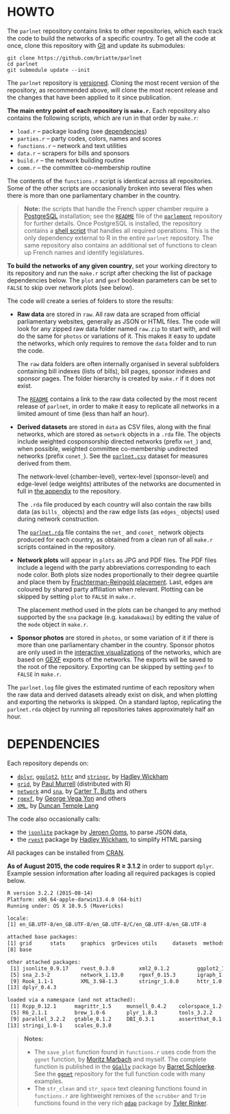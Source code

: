 # HOWTO

The `parlnet` repository contains links to other repositories, which each track the code to build the networks of a specific country. To get all the code at once, clone this repository with [Git](https://git-scm.com/download/) and update its submodules:

```git
git clone https://github.com/briatte/parlnet
cd parlnet
git submodule update --init
```

The `parlnet` repository is [versioned](https://github.com/briatte/parlnet/releases). Cloning the most recent version of the repository, as recommended above, will clone the most recent release and the changes that have been applied to it since publication.

__The main entry point of each repository is `make.r`.__ Each repository also contains the following scripts, which are run in that order by `make.r`:

- `load.r` – package loading (see [dependencies](#dependencies))
- `parties.r` – party codes, colors, names and scores
- `functions.r` – network and text utilities
- `data.r` – scrapers for bills and sponsors
- `build.r` – the network building routine
- `comm.r` – the committee co-membership routine

The contents of the `functions.r` script is identical across all repositories. Some of the other scripts are occasionally broken into several files when there is more than one parliamentary chamber in the country.

> __Note:__ the scripts that handle the French upper chamber require a [PostgreSQL](https://www.postgresql.org/) installation; see the [`README`](https://github.com/briatte/parlement/blob/master/README.md) file of the [`parlement`](https://github.com/briatte/parlement) repository for further details. Once PostgreSQL is installed, the repository contains a [shell script](https://github.com/briatte/parlement/blob/master/psql.sh) that handles all required operations. This is the only dependency external to R in the entire `parlnet` repository. The same repository also contains an additional set of functions to clean up French names and identify legislatures.

__To build the networks of any given country__, set your working directory to its repository and run the `make.r` script after checking the list of package dependencies below. The `plot` and `gexf` boolean parameters can be set to `FALSE` to skip over network plots (see below).

The code will create a series of folders to store the results:

- __Raw data__ are stored in `raw`. All raw data are scraped from official parliamentary websites, generally as JSON or HTML files. The code will look for any zipped raw data folder named `raw.zip` to start with, and will do the same for `photos` or variations of it. This makes it easy to update the networks, which only requires to remove the `data` folder and to run the code.
	
	The `raw` data folders are often internally organised in several subfolders containing bill indexes (lists of bills), bill pages, sponsor indexes and sponsor pages. The folder hierarchy is created by `make.r` if it does not exist.
	
	The [`README`](https://github.com/briatte/parlnet/blob/master/README.md) contains a link to the raw data collected by the most recent release of `parlnet`, in order to make it easy to replicate all networks in a limited amount of time (less than half an hour).

- __Derived datasets__ are stored in `data` as CSV files, along with the final networks, which are stored as `network` objects in a `.rda` file. The objects include weighted cosponsorship directed networks (prefix `net_`) and, when possible, weighted committee co-membership undirected networks (prefix `conet_`). See the [`parlnet.csv`](https://github.com/briatte/parlnet/blob/master/parlnet.csv) dataset for measures derived from them.

	The network-level (chamber-level), vertex-level (sponsor-level) and edge-level (edge weights) attributes of the networks are documented in full in [the appendix](http://f.briatte.org/research/parlnet-appendix.pdf) to the repository.

	The `.rda` file produced by each country will also contain the raw bills data (as `bills_` objects) and the raw edge lists (as `edges_` objects) used during network construction.
	
	The [`parlnet.rda`](https://github.com/briatte/parlnet/blob/master/parlnet.rda) file contains the `net_` and `conet_` network objects produced for each country, as obtained from a clean run of all `make.r` scripts contained in the repository.

- __Network plots__ will appear in `plots` as JPG and PDF files. The PDF files include a legend with the party abbreviations corresponding to each node color. Both plots size nodes proportionally to their degree quartile and place them by [Fruchterman-Reingold placement](https://en.wikipedia.org/wiki/Force-directed_graph_drawing). Last, edges are coloured by shared party affiliation when relevant. Plotting can be skipped by setting `plot` to `FALSE` in `make.r`.

	The placement method used in the plots can be changed to any method supported by the `sna` package (e.g. `kamadakawai`) by editing the value of the `mode` object in `make.r`.

- __Sponsor photos__ are stored in `photos`, or some variation of it if there is more than one parliamentary chamber in the country. Sponsor photos are only used in the [interactive visualizations](http://f.briatte.org/parlviz) of the networks, which are based on [GEXF](http://gexf.net/format/) exports of the networks. The exports will be saved to the root of the repository. Exporting can be skipped by setting `gexf` to `FALSE` in `make.r`.

The `parlnet.log` file gives the estimated runtime of each repository when the raw data and derived datasets already exist on disk, and when plotting and exporting the networks is skipped. On a standard laptop, replicating the `parlnet.rda` object by running all repositories takes approximately half an hour.

# DEPENDENCIES

Each repository depends on:

- [`dplyr`](https://github.com/hadley/dplyr), [`ggplot2`](https://github.com/hadley/ggplot2), [`httr`](https://github.com/hadley/httr) and [`stringr`](https://github.com/hadley/stringr), by [Hadley Wickham](https://github.com/hadley)
- [`grid`](https://www.stat.auckland.ac.nz/~paul/grid/grid.html), by [Paul Murrell](https://www.stat.auckland.ac.nz/~paul/) (distributed with R)
- [`network`](http://cran.r-project.org/web/packages/network/) and [`sna`](http://cran.r-project.org/web/packages/sna/), by [Carter T. Butts](http://erzuli.ss.uci.edu/~buttsc/) and others
- [`rgexf`](http://bitbucket.org/gvegayon/rgexf), by [George Vega Yon](http://bitbucket.org/gvegayon/) and others
- [`XML`](http://cran.r-project.org/web/packages/XML/), by [Duncan Temple Lang](http://www.stat.ucdavis.edu/~duncan/)

The code also occasionally calls:

- the [`jsonlite`](https://github.com/jeroenooms/jsonlite) package by [Jeroen Ooms](https://github.com/jeroenooms), to parse JSON data,
- the [`rvest`](https://github.com/hadley/rvest) package by [Hadley Wickham](https://github.com/hadley), to simplify HTML parsing

All packages can be installed from [CRAN](https://cran.r-project.org/).

__As of August 2015, the code requires R ≥ 3.1.2__ in order to support `dplyr`. Example session information after loading all required packages is copied below.

```txt
R version 3.2.2 (2015-08-14)
Platform: x86_64-apple-darwin13.4.0 (64-bit)
Running under: OS X 10.9.5 (Mavericks)

locale:
[1] en_GB.UTF-8/en_GB.UTF-8/en_GB.UTF-8/C/en_GB.UTF-8/en_GB.UTF-8

attached base packages:
[1] grid      stats     graphics  grDevices utils     datasets  methods  
[8] base     

other attached packages:
 [1] jsonlite_0.9.17    rvest_0.3.0        xml2_0.1.2         ggplot2_1.0.1.9003
 [5] sna_2.3-2          network_1.13.0     rgexf_0.15.3       igraph_1.0.1      
 [9] Rook_1.1-1         XML_3.98-1.3       stringr_1.0.0      httr_1.0.0        
[13] dplyr_0.4.3       

loaded via a namespace (and not attached):
 [1] Rcpp_0.12.1      magrittr_1.5     munsell_0.4.2    colorspace_1.2-6
 [5] R6_2.1.1         brew_1.0-6       plyr_1.8.3       tools_3.2.2     
 [9] parallel_3.2.2   gtable_0.1.2     DBI_0.3.1        assertthat_0.1  
[13] stringi_1.0-1    scales_0.3.0
```

> __Notes:__
> 
> * The `save_plot` function found in `functions.r` uses code from the `ggnet` function, by [Moritz Marbach](https://github.com/sumtxt) and myself. The complete function is published in the [`GGally`](https://github.com/ggobi/ggally) package by [Barret Schloerke](https://github.com/schloerke). See the [`ggnet`](https://github.com/briatte/ggnet) repository for the full function code with many examples.
> * The `str_clean` and `str_space` text cleaning functions found in `functions.r` are lightweight remixes of the `scrubber` and `Trim` functions found in the very rich [`qdap`](https://github.com/trinker/qdap/) package by [Tyler Rinker](https://github.com/trinker/).
